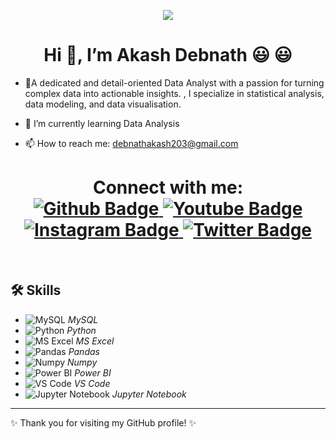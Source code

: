 

<p align="center">
  <img src="https://media.licdn.com/dms/image/D4D12AQEMPxc9PgKDoA/article-cover_image-shrink_600_2000/0/1687870267070?e=2147483647&v=beta&t=3RTfzgnIarrZUX5Pr33MA6W4AaF8RYzRzfourVJr4X4" 
</p>
<h1 align="center">Hi 👋, I’m Akash Debnath 😃 😃</h1>

- 👀A dedicated and detail-oriented Data Analyst with a passion for turning complex data into actionable insights. , I specialize in statistical analysis, data modeling, and data visualisation.

- 🌱 I’m currently learning Data Analysis
- 📫 How to reach me: debnathakash203@gmail.com

<h1 align="center">  
Connect with me:
<div id="badges">
  <a href="https://github.com/souravdann">
    <img src="https://img.shields.io/badge/Github-white?style=for-the-badge&logo=Github&logoColor=black" alt="Github Badge"/>
  </a>
  <a href="#">
    <img src="https://img.shields.io/badge/YouTube-red?style=for-the-badge&logo=youtube&logoColor=white" alt="Youtube Badge"/>
  </a>
   <a href="#">
    <img src="https://img.shields.io/badge/Instagram-purple?style=for-the-badge&logo=instagram&logoColor=white" alt="Instagram Badge"/>
  </a>
   <a href="#">
    <img src="https://img.shields.io/badge/Twitter-blue?style=for-the-badge&logo=twitter&logoColor=white" alt="Twitter Badge"/>
  </a>
</div>
</h1>




<br>
 

## 🛠 Skills

- ![MySQL](https://img.icons8.com/color/48/000000/mysql-logo.png) *MySQL*
- ![Python](https://img.icons8.com/color/48/000000/python.png) *Python*
- ![MS Excel](https://img.icons8.com/color/48/000000/ms-excel.png) *MS Excel*
- ![Pandas](https://img.icons8.com/color/48/000000/pandas.png) *Pandas*
- ![Numpy](https://img.icons8.com/color/48/000000/numpy.png) *Numpy*
- ![Power BI](https://img.icons8.com/color/48/000000/power-bi.png) *Power BI*
- ![VS Code](https://img.icons8.com/color/48/000000/visual-studio-code-2019.png) *VS Code*
- ![Jupyter Notebook](https://upload.wikimedia.org/wikipedia/commons/thumb/3/38/Jupyter_logo.svg/66px-Jupyter_logo.svg.png) *Jupyter Notebook*



---

✨ Thank you for visiting my GitHub profile! ✨
